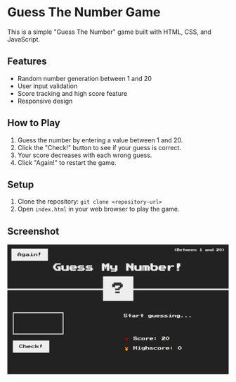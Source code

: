 # Guess The Number Game

This is a simple "Guess The Number" game built with HTML, CSS, and JavaScript.

## Features

- Random number generation between 1 and 20
- User input validation
- Score tracking and high score feature
- Responsive design

## How to Play

1. Guess the number by entering a value between 1 and 20.
2. Click the "Check!" button to see if your guess is correct.
3. Your score decreases with each wrong guess.
4. Click "Again!" to restart the game.

## Setup

1. Clone the repository: `git clone <repository-url>`
2. Open `index.html` in your web browser to play the game.

## Screenshot

![Screenshot](game.png)
